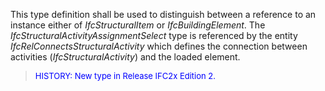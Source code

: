 ﻿This type definition shall be used to distinguish between a reference to an instance either of _IfcStructuralItem_ or _IfcBuildingElement_. The _IfcStructuralActivityAssignmentSelect_ type is referenced by the entity _IfcRelConnectsStructuralActivity_ which defines the connection between activities (_IfcStructuralActivity_) and the loaded element.

> <font color="#0000FF" size="-1"> HISTORY: New type in Release IFC2x
		  Edition 2. </font>
>